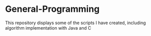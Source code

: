# General-Programming
This repository displays some of the scripts I have created, including algorithm implementation with Java and C
